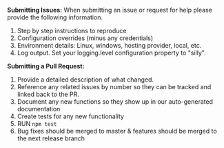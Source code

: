 **Submitting Issues:**
When submitting an issue or request for help please provide the following information.

1. Step by step instructions to reproduce
2. Configuration overrides (minus any credentials)
3. Environment details: Linux, windows, hosting provider, local, etc.
4. Log output. Set your logging.level configuration property to "silly".

**Submitting a Pull Request:**

1. Provide a detailed description of what changed.  
2. Reference any related issues by number so they can be tracked and linked back to the PR.
3. Document any new functions so they show up in our auto-generated documentation
4. Create tests for any new functionality
5. RUN ```npm test```
6. Bug fixes should be merged to master & features should be merged to the next release branch
